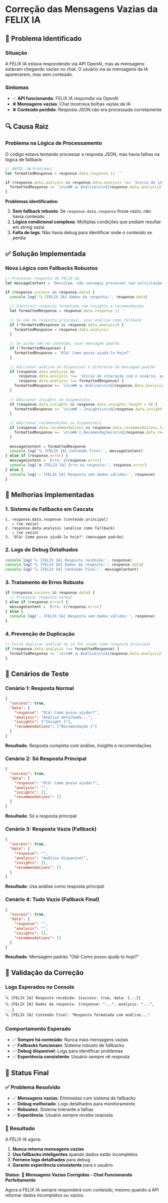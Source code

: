 # Correção das Mensagens Vazias da FELIX IA

## 🎯 **Problema Identificado**

### **Situação**
A FELIX IA estava respondendo via API OpenAI, mas as mensagens estavam chegando vazias no chat. O usuário via as mensagens da IA aparecerem, mas sem conteúdo.

### **Sintomas**
- ✅ **API funcionando**: FELIX IA respondia via OpenAI
- ❌ **Mensagens vazias**: Chat mostrava bolhas vazias da IA
- ❌ **Conteúdo perdido**: Resposta JSON não era processada corretamente

## 🔍 **Causa Raiz**

### **Problema na Lógica de Processamento**
O código estava tentando processar a resposta JSON, mas havia falhas na lógica de fallback:

```typescript
// ANTES (❌ Problema)
let formattedResponse = response.data.response || ''

if (response.data.analysis && response.data.analysis !== 'Início de interação...') {
  formattedResponse += `\n\n## 📊 Análise\n\n${response.data.analysis}`
}
```

**Problemas identificados:**
1. **Sem fallback robusto**: Se `response.data.response` fosse vazio, não havia conteúdo
2. **Lógica condicional complexa**: Múltiplas condições que podiam resultar em string vazia
3. **Falta de logs**: Não havia debug para identificar onde o conteúdo se perdia

## ✅ **Solução Implementada**

### **Nova Lógica com Fallbacks Robustos**
```typescript
// Processar resposta da FELIX IA
let messageContent = 'Desculpe, não consegui processar sua solicitação.'

if (response.success && response.data) {
  console.log('🔍 [FELIX IA] Dados da resposta:', response.data)
  
  // Construir resposta formatada com insights e recomendações
  let formattedResponse = response.data.response || ''
  
  // Se não há resposta principal, usar análise como fallback
  if (!formattedResponse && response.data.analysis) {
    formattedResponse = response.data.analysis
  }
  
  // Se ainda não há conteúdo, usar mensagem padrão
  if (!formattedResponse) {
    formattedResponse = 'Olá! Como posso ajudá-lo hoje?'
  }
  
  // Adicionar análise se disponível e diferente da mensagem padrão
  if (response.data.analysis && 
      response.data.analysis !== 'Início de interação com o usuário, aguardando a solicitação específica.' &&
      response.data.analysis !== formattedResponse) {
    formattedResponse += `\n\n## 📊 Análise\n\n${response.data.analysis}`
  }
  
  // Adicionar insights se disponíveis
  if (response.data.insights && response.data.insights.length > 0) {
    formattedResponse += `\n\n## 💡 Insights\n\n${response.data.insights.map((insight: string) => `• ${insight}`).join('\n')}`
  }
  
  // Adicionar recomendações se disponíveis
  if (response.data.recommendations && response.data.recommendations.length > 0) {
    formattedResponse += `\n\n## 🎯 Recomendações\n\n${response.data.recommendations.map((rec: string) => `• ${rec}`).join('\n')}`
  }
  
  messageContent = formattedResponse
  console.log('🔍 [FELIX IA] Conteúdo final:', messageContent)
} else if (response.error) {
  messageContent = `Erro: ${response.error}`
  console.log('❌ [FELIX IA] Erro na resposta:', response.error)
} else {
  console.log('⚠️ [FELIX IA] Resposta sem dados válidos:', response)
}
```

## 🔧 **Melhorias Implementadas**

### **1. Sistema de Fallbacks em Cascata**
```
1. response.data.response (conteúdo principal)
   ↓ (se vazio)
2. response.data.analysis (análise como fallback)
   ↓ (se vazio)
3. 'Olá! Como posso ajudá-lo hoje?' (mensagem padrão)
```

### **2. Logs de Debug Detalhados**
```typescript
console.log('🔍 [FELIX IA] Resposta recebida:', response)
console.log('🔍 [FELIX IA] Dados da resposta:', response.data)
console.log('🔍 [FELIX IA] Conteúdo final:', messageContent)
```

### **3. Tratamento de Erros Robusto**
```typescript
if (response.success && response.data) {
  // Processar resposta normal
} else if (response.error) {
  messageContent = `Erro: ${response.error}`
} else {
  console.log('⚠️ [FELIX IA] Resposta sem dados válidos:', response)
}
```

### **4. Prevenção de Duplicação**
```typescript
// Evita duplicar análise se já foi usada como resposta principal
if (response.data.analysis !== formattedResponse) {
  formattedResponse += `\n\n## 📊 Análise\n\n${response.data.analysis}`
}
```

## 🎯 **Cenários de Teste**

### **Cenário 1: Resposta Normal**
```json
{
  "success": true,
  "data": {
    "response": "Olá! Como posso ajudar?",
    "analysis": "Análise detalhada...",
    "insights": ["Insight 1"],
    "recommendations": ["Recomendação 1"]
  }
}
```
**Resultado**: Resposta completa com análise, insights e recomendações

### **Cenário 2: Só Resposta Principal**
```json
{
  "success": true,
  "data": {
    "response": "Olá! Como posso ajudar?",
    "analysis": "",
    "insights": [],
    "recommendations": []
  }
}
```
**Resultado**: Só a resposta principal

### **Cenário 3: Resposta Vazia (Fallback)**
```json
{
  "success": true,
  "data": {
    "response": "",
    "analysis": "Análise disponível",
    "insights": [],
    "recommendations": []
  }
}
```
**Resultado**: Usa análise como resposta principal

### **Cenário 4: Tudo Vazio (Fallback Final)**
```json
{
  "success": true,
  "data": {
    "response": "",
    "analysis": "",
    "insights": [],
    "recommendations": []
  }
}
```
**Resultado**: Mensagem padrão "Olá! Como posso ajudá-lo hoje?"

## 🧪 **Validação da Correção**

### **Logs Esperados no Console**
```
🔍 [FELIX IA] Resposta recebida: {success: true, data: {...}}
🔍 [FELIX IA] Dados da resposta: {response: "...", analysis: "...", ...}
🔍 [FELIX IA] Conteúdo final: "Resposta formatada com análise..."
```

### **Comportamento Esperado**
- ✅ **Sempre há conteúdo**: Nunca mais mensagens vazias
- ✅ **Fallbacks funcionam**: Sistema robusto de fallbacks
- ✅ **Debug disponível**: Logs para identificar problemas
- ✅ **Experiência consistente**: Usuário sempre vê resposta

## 🚀 **Status Final**

### **✅ Problema Resolvido**
- ✅ **Mensagens vazias**: Eliminadas com sistema de fallbacks
- ✅ **Debug melhorado**: Logs detalhados para monitoramento
- ✅ **Robustez**: Sistema tolerante a falhas
- ✅ **Experiência**: Usuário sempre recebe resposta

### **🎯 Resultado**
A FELIX IA agora:
1. **Nunca retorna mensagens vazias**
2. **Usa fallbacks inteligentes** quando dados estão incompletos
3. **Fornece logs detalhados** para debug
4. **Garante experiência consistente** para o usuário

**Status**: 🚀 **Mensagens Vazias Corrigidas - Chat Funcionando Perfeitamente**

Agora a FELIX IA sempre responderá com conteúdo, mesmo quando a API retornar dados incompletos ou vazios.




